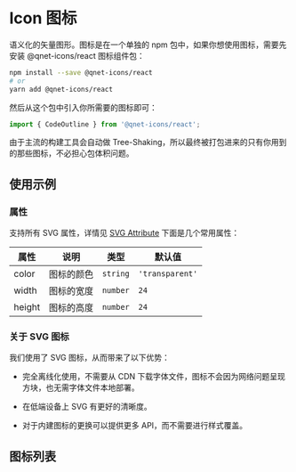 # Icon 图标

语义化的矢量图形。图标是在一个单独的 npm 包中，如果你想使用图标，需要先安装 @qnet-icons/react 图标组件包：

```bash
npm install --save @qnet-icons/react
# or
yarn add @qnet-icons/react
```

然后从这个包中引入你所需要的图标即可：

```js
import { CodeOutline } from '@qnet-icons/react';
```

由于主流的构建工具会自动做 Tree-Shaking，所以最终被打包进来的只有你用到的那些图标，不必担心包体积问题。

## 使用示例

<code src="./demo-single.tsx"></code>

### 属性

支持所有 SVG 属性，详情见 [SVG Attribute](https://developer.mozilla.org/zh-CN/docs/Web/SVG/Attribute) 下面是几个常用属性：

| 属性   | 说明       | 类型     | 默认值          |
| ------ | ---------- | -------- | --------------- |
| color  | 图标的颜色 | `string` | `'transparent'` |
| width  | 图标的宽度 | `number` | `24`            |
| height | 图标的高度 | `number` | `24`            |

### 关于 SVG 图标

我们使用了 SVG 图标，从而带来了以下优势：

- 完全离线化使用，不需要从 CDN 下载字体文件，图标不会因为网络问题呈现方块，也无需字体文件本地部署。

- 在低端设备上 SVG 有更好的清晰度。

- 对于内建图标的更换可以提供更多 API，而不需要进行样式覆盖。

## 图标列表

<code src="./demo-all.tsx" inline="true"></code>
